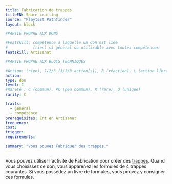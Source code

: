 ```yaml
---
title: Fabrication de trappes
titleEN: Snare crafting
source: "Playtest Pathfinder"
layout: block

#PARTIE PROPRE AUX DONS

#Featskill: compétence à laquelle un don est liée
#           (rien) si général ou utilisable avec toutes compétences
featskill: Artisanat

#PARTIE PROPRE AUX BLOCS TECHNIQUES

#Action: (rien), 1/2/3 (1/2/3 action[s]), R (réaction), L (action libre)
action: 
type: don
level: 1
#Rareté : C (commun), PC (peu commun), R (rare), U (unique)
rarity: C

traits:
  - général
  - compétence
prerequisites: Ent en Artisanat
frequency:
cost:
trigger:
requirements:

summary: "Vous pouvez Fabriquer des trappes."
---
```


Vous pouvez utiliser l'activité de Fabrication pour créer des [trappes](/trésors/trappes.html). Quand vous choisissez ce don, vous apparenez les formules de 4 trappes courantes. Si vous possédez un livre de formules, vous pouvez y consigner ces formules.